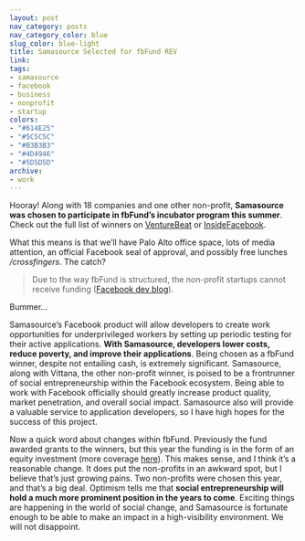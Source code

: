 ```yaml
---
layout: post
nav_category: posts
nav_category_color: blue
slug_color: blue-light
title: Samasource Selected for fbFund REV
link:
tags:
- samasource
- facebook
- business
- nonprofit
- startup
colors:
- "#614E25"
- "#5C5C5C"
- "#B3B3B3"
- "#4D4946"
- "#5D5D5D"
archive:
- work
---
```


Hooray! Along with 18 companies and one other non-profit, **Samasource was chosen to participate in fbFund’s incubator program this summer**. Check out the full list of winners on [VentureBeat](http://venturebeat.com/2009/05/28/fbfund-17-companies-and-2-nonprofits-win-head-to-palo-alto/) or [InsideFacebook](http://www.insidefacebook.com/2009/05/28/facebook-announces-19-2009-fbfund-winners/).

What this means is that we’ll have Palo Alto office space, lots of media attention, an official Facebook seal of approval, and possibly free lunches */crossfingers*. The catch?

> Due to the way fbFund is structured, the non-profit startups cannot receive funding ([Facebook dev blog](http://developers.facebook.com/news.php?blog=1&story=249)).

Bummer...

Samasource’s Facebook product will allow developers to create work opportunities for underprivileged workers by setting up periodic testing for their active applications. **With Samasource, developers lower costs, reduce poverty, and improve their applications**. Being chosen as a fbFund winner, despite not entailing cash, is extremely significant. Samasource, along with Vittana, the other non-profit winner, is poised to be a frontrunner of social entrepreneurship within the Facebook ecosystem. Being able to work with Facebook officially should greatly increase product quality, market penetration, and overall social impact. Samasource also will provide a valuable service to application developers, so I have high hopes for the success of this project.

Now a quick word about changes within fbFund. Previously the fund awarded grants to the winners, but this year the funding is in the form of an equity investment (more coverage [here](http://venturebeat.com/2009/04/16/facebooks-fbfund-incubator-program-looks-to-cash-in-on-the-sites-growth/)). This makes sense, and I think it’s a reasonable change. It does put the non-profits in an awkward spot, but I believe that’s just growing pains. Two non-profits were chosen this year, and that’s a big deal. Optimism tells me that **social entrepreneurship will hold a much more prominent position in the years to come**. Exciting things are happening in the world of social change, and Samasource is fortunate enough to be able to make an impact in a high-visibility environment. We will not disappoint.
